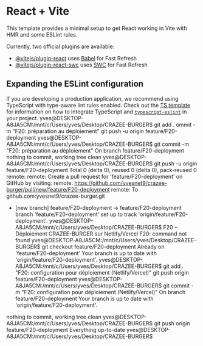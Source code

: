 # React + Vite

This template provides a minimal setup to get React working in Vite with HMR and some ESLint rules.

Currently, two official plugins are available:

- [@vitejs/plugin-react](https://github.com/vitejs/vite-plugin-react/blob/main/packages/plugin-react) uses [Babel](https://babeljs.io/) for Fast Refresh
- [@vitejs/plugin-react-swc](https://github.com/vitejs/vite-plugin-react/blob/main/packages/plugin-react-swc) uses [SWC](https://swc.rs/) for Fast Refresh

## Expanding the ESLint configuration

If you are developing a production application, we recommend using TypeScript with type-aware lint rules enabled. Check out the [TS template](https://github.com/vitejs/vite/tree/main/packages/create-vite/template-react-ts) for information on how to integrate TypeScript and [`typescript-eslint`](https://typescript-eslint.io) in your project.
yves@DESKTOP-A8JA5CM:/mnt/c/Users/yves/Desktop/CRAZEE-BURGER$ git add .
ommit -m "F20: préparation au déploiement"
git push -u origin feature/F20-deployment
yves@DESKTOP-A8JA5CM:/mnt/c/Users/yves/Desktop/CRAZEE-BURGER$ git commit -m "F20: préparation au déploiement"
On branch feature/F20-deployment
nothing to commit, working tree clean
yves@DESKTOP-A8JA5CM:/mnt/c/Users/yves/Desktop/CRAZEE-BURGER$ git push -u origin feature/F20-deployment
Total 0 (delta 0), reused 0 (delta 0), pack-reused 0
remote:
remote: Create a pull request for 'feature/F20-deployment' on GitHub by visiting:
remote: https://github.com/yvesnet9/crazee-burger/pull/new/feature/F20-deployment
remote:
To github.com:yvesnet9/crazee-burger.git

- [new branch] feature/F20-deployment -> feature/F20-deployment
  branch 'feature/F20-deployment' set up to track 'origin/feature/F20-deployment'.
  yves@DESKTOP-A8JA5CM:/mnt/c/Users/yves/Desktop/CRAZEE-BURGER$ F20 – Déploiement CRAZEE-BURGER sur Netlify/Vercel
  F20: command not found
  yves@DESKTOP-A8JA5CM:/mnt/c/Users/yves/Desktop/CRAZEE-BURGER$ git checkout feature/F20-deployment
  Already on 'feature/F20-deployment'
  Your branch is up to date with 'origin/feature/F20-deployment'.
  yves@DESKTOP-A8JA5CM:/mnt/c/Users/yves/Desktop/CRAZEE-BURGER$ git add .
  "F20: configuration pour déploiement (Netlify/Vercel)"
  git push origin feature/F20-deployment
  yves@DESKTOP-A8JA5CM:/mnt/c/Users/yves/Desktop/CRAZEE-BURGER$ git commit -m "F20: configuration pour déploiement (Netlify/Vercel)"
  On branch feature/F20-deployment
  Your branch is up to date with 'origin/feature/F20-deployment'.

nothing to commit, working tree clean
yves@DESKTOP-A8JA5CM:/mnt/c/Users/yves/Desktop/CRAZEE-BURGER$ git push origin feature/F20-deployment
Everything up-to-date
yves@DESKTOP-A8JA5CM:/mnt/c/Users/yves/Desktop/CRAZEE-BURGER$
